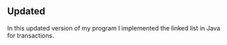## Updated

In this updated version of my program I implemented the linked list in Java for transactions.  
